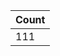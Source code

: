 <table>
  <thead>
    <tr>
      <th>Count</th>
    </tr>
  </thead>
  <tbody>
    <tr>
      <td>111</td>
    </tr>
  </tbody>
</table>